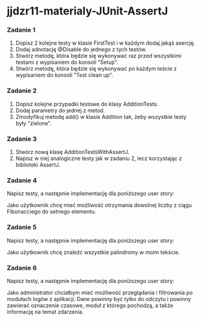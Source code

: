 # jjdzr11-materialy-JUnit-AssertJ

### Zadanie 1
1. Dopisz 2 kolejne testy w klasie FirstTest i w każdym dodaj jakąś asercję.
2. Dodaj adnotację @Disable do jednego z tych testów.
3. Stwórz metodę, która będzie się wykonywać raz przed wszystkimi testami z wypisaniem do konsoli "Setup".
4. Stwórz metodę, która będzie się wykonywać po każdym teście z wypisaniem do konsoli "Test clean up".

### Zadanie 2
1. Dopisz kolejne przypadki testowe do klasy AdditionTests.
2. Dodaj parametry do jednej z metod.
3. Zmodyfikuj metodę add() w klasie Addition tak, żeby wszystkie testy były "zielone".

### Zadanie 3
1. Stwórz nową klasę AdditionTestsWithAssertJ.
2. Napisz w niej analogiczne testy jak w zadaniu 2, lecz korzystając z biblioteki AssertJ.

### Zadanie 4
Napisz testy, a następnie implementację dla poniższego user story:

Jako użytkownik chcę mieć możliwość otrzymania dowolnej liczby z ciągu Fibonacciego do setnego elementu.

### Zadanie 5
Napisz testy, a następnie implementację dla poniższego user story:

Jako użytkownik chcę znaleźć wszystkie palindromy w moim tekście.

### Zadanie 6
Napisz testy, a następnie implementację dla poniższego user story:

Jako administrator chciałbym mieć możliwość przeglądania i filtrowania po modułach logów z aplikacji.
Dane powinny być tylko do odczytu i powinny zawierać oznaczenie czasowe, moduł z którego pochodzą, a także informację na temat zdarzenia.
